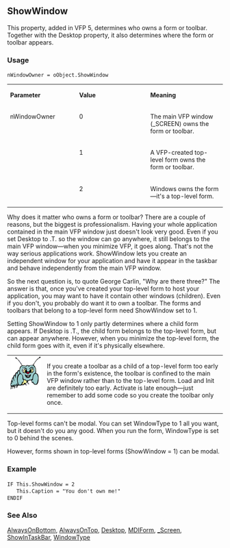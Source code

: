 ## ShowWindow

This property, added in VFP 5, determines who owns a form or toolbar. Together with the Desktop property, it also determines where the form or toolbar appears.

### Usage

```foxpro
nWindowOwner = oObject.ShowWindow
```
<table>
<tr>
  <td width="32%" valign="top">
  <p><b>Parameter</b></p>
  </td>
  <td width=23% valign=top>
  <p><b>Value</b></p>
  </td>
  <td width=45% valign=top>
  <p><b>Meaning</b></p>
  </td>
 </tr>
<tr>
  <td width=32% rowspan=3 valign=top>
  <p>nWindowOwner</p>
  </td>
  <td width=23% valign=top>
  <p>0</p>
  </td>
  <td width=45% valign=top>
  <p>The main VFP window (_SCREEN) owns the form or toolbar.</p>
  </td>
 </tr>
<tr>
  <td width=33% valign=top>
  <p>1</p>
  </td>
  <td width=67% valign=top>
  <p>A VFP-created top-level form owns the form or toolbar.</p>
  </td>
 </tr>
<tr>
  <td width=33% valign=top>
  <p>2</p>
  </td>
  <td width=67% valign=top>
  <p>Windows owns the form&mdash;it's a top-level form.</p>
  </td>
 </tr>
</table>

Why does it matter who owns a form or toolbar? There are a couple of reasons, but the biggest is professionalism. Having your whole application contained in the main VFP window just doesn't look very good. Even if you set Desktop to .T. so the window can go anywhere, it still belongs to the main VFP window&mdash;when you minimize VFP, it goes along. That's not the way serious applications work. ShowWindow lets you create an independent window for your application and have it appear in the taskbar and behave independently from the main VFP window. 

So the next question is, to quote George Carlin, "Why are there three?" The answer is that, once you've created your top-level form to host your application, you may want to have it contain other windows (children). Even if you don't, you probably do want it to own a toolbar. The forms and toolbars that belong to a top-level form need ShowWindow set to 1. 

Setting ShowWindow to 1 only partly determines where a child form appears. If Desktop is .T., the child form belongs to the top-level form, but can appear anywhere. However, when you minimize the top-level form, the child form goes with it, even if it's physically elsewhere.

<table>
<tr>
  <td width="17%" valign="top">
<img width="95" height="78" src="bug.gif">
  </td>
  <td width=83%>
  <p>If you create a toolbar as a child of a top-level form too early in the form's existence, the toolbar is confined to the main VFP window rather than to the top-level form. Load and Init are definitely too early. Activate is late enough&mdash;just remember to add some code so you create the toolbar only once.</p>
  </td>
 </tr>
</table>

Top-level forms can't be modal. You can set WindowType to 1 all you want, but it doesn't do you any good. When you run the form, WindowType is set to 0 behind the scenes. 

However, forms shown in top-level forms (ShowWindow = 1) can be modal.

### Example

```foxpro
IF This.ShowWindow = 2
   This.Caption = "You don't own me!"
ENDIF
```
### See Also

[AlwaysOnBottom](s4g819.md), [AlwaysOnTop](s4g333.md), [Desktop](s4g594.md), [MDIForm](s4g604.md), [_Screen](s4g418.md), [ShowInTaskBar](s4g874.md), [WindowType](s4g634.md)